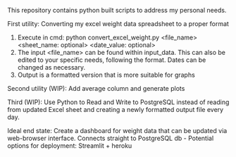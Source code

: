This repository contains python built scripts to address my personal needs.

First utility: Converting my excel weight data spreadsheet to a proper format
1. Execute in cmd: 
python convert_excel_weight.py <file_name> <sheet_name: optional> <date_value: optional>
2. The input <file_name> can be found within input_data. This can also be edited to your specific needs, following the format. Dates can be changed as necessary.
3. Output is a formatted version that is more suitable for graphs

Second utility (WIP): Add average column and generate plots


Third (WIP): Use Python to Read and Write to PostgreSQL instead of reading from updated Excel sheet and creating a newly formatted output file every day.

Ideal end state:
Create a dashboard for weight data that can be updated via web-browser interface.
Connects straight to PostgreSQL db
    - Potential options for deployment: Streamlit + heroku